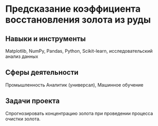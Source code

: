 # Предсказание коэффициента восстановления золота из руды
## Навыки и инструменты

Matplotlib, NumPy, Pandas, Python, Scikit-learn, исследовательский анализ данных

## Сферы деятельности

Промышленность	Аналитик (универсал), Машинное обучение

## Задачи проекта

Спрогнозировать концентрацию золота при проведении процесса очистки золота.